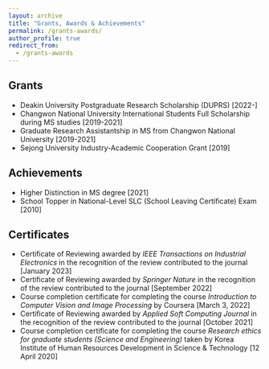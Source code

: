 ```yaml
---
layout: archive
title: "Grants, Awards & Achievements"
permalink: /grants-awards/
author_profile: true
redirect_from:
  - /grants-awards
---
```

## Grants
* Deakin University Postgraduate Research Scholarship (DUPRS) [2022-]
* Changwon National University International Students Full Scholarship during MS studies [2019-2021]
* Graduate Research Assistantship in MS from Changwon National University [2019-2021]
* Sejong University Industry-Academic Cooperation Grant [2019]

## Achievements
* Higher Distinction in MS degree [2021]
* School Topper in National-Level SLC (School Leaving Certificate) Exam [2010]

## Certificates
* Certificate of Reviewing awarded by _IEEE Transactions on Industrial Electronics_ in the recognition of the review contributed to the journal [January 2023]
* Certificate of Reviewing awarded by _Springer Nature_ in the recognition of the review contributed to the journal [September 2022]
* Course completion certificate for completing the course _Introduction to Computer Vision and Image Processing_ by Coursera [March 3, 2022]
* Certificate of Reviewing awarded by _Applied Soft Computing Journal_ in the recognition of the review contributed to the journal [October 2021]
* Course completion certificate for completing the course _Research ethics for graduate students (Science and Engineering)_ taken by Korea Institute of Human Resources Development in Science & Technology [12 April 2020]
